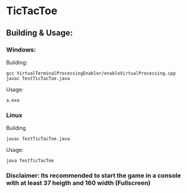 # TicTacToe

## Building & Usage:

### Windows:
Building:
```
gcc VirtualTerminalProcessingEnabler/enableVirtualProcessing.cpp
javac TestTicTacToe.java
```
Usage:
```
a.exe
```
### Linux
Building
```
javac TestTicTacToe.java
```
Usage:
```
java TestTicTacToe
```

### Disclaimer: Its recommended to start the game in a console with at least 37 heigth and 160 width (Fullscreen)